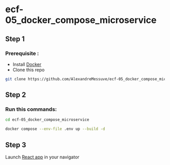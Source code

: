 # ecf-05_docker_compose_microservice

## Step 1

### Prerequisite :
- Install [Docker](https://www.docker.com/products/docker-desktop/)
- Clone this repo
````bash
git clone https://github.com/AlexandreMessuve/ecf-05_docker_compose_microservice.git
````
## Step 2

### Run this commands:
```bash
cd ecf-05_docker_compose_microservice
```
```bash
docker compose --env-file .env up --build -d 
```

## Step 3
Launch [React app](http://localhost:3000) in your navigator
